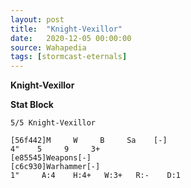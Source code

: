 ```yaml
---
layout: post
title:  "Knight-Vexillor"
date:   2020-12-05 00:00:00
source: Wahapedia
tags: [stormcast-eternals]
---
```


**Knight-Vexillor**

**Stat Block**
```
5/5 Knight-Vexillor
```

```
[56f442]M     W     B     Sa    [-]
4"    5     9     3+    
[e85545]Weapons[-]
[c6c930]Warhammer[-]
1"     A:4    H:4+   W:3+   R:-    D:1   
```
    